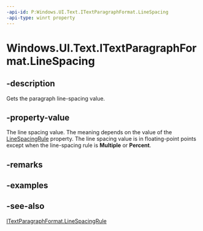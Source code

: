 ```yaml
---
-api-id: P:Windows.UI.Text.ITextParagraphFormat.LineSpacing
-api-type: winrt property
---
```


<!-- Property syntax
public float LineSpacing { get; }
-->

# Windows.UI.Text.ITextParagraphFormat.LineSpacing

## -description
Gets the paragraph line-spacing value.



## -property-value
The line spacing value. The meaning depends on the value of the [LineSpacingRule](itextparagraphformat_linespacingrule.md) property. The line spacing value is in floating-point points except when the line-spacing rule is **Multiple** or **Percent**.

## -remarks

## -examples

## -see-also
[ITextParagraphFormat.LineSpacingRule](itextparagraphformat_linespacingrule.md)
